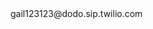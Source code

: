 <?xml version="1.0" encoding="UTF-8"?>
<Response>
<Dial>
<Sip>gail123123@dodo.sip.twilio.com</Sip>
</Dial>
</Response>
